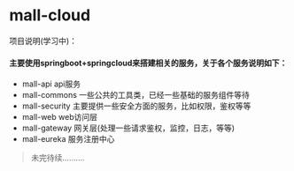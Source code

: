 # mall-cloud
项目说明(学习中)：
#### 主要使用springboot+springcloud来搭建相关的服务，关于各个服务说明如下：
- mall-api api服务
- mall-commons 一些公共的工具类，已经一些基础的服务组件等待
- mall-security 主要提供一些安全方面的服务，比如权限，鉴权等等
- mall-web web访问层
- mall-gateway 网关层(处理一些请求鉴权，监控，日志，等等)
- mall-eureka 服务注册中心
 > 未完待续..........